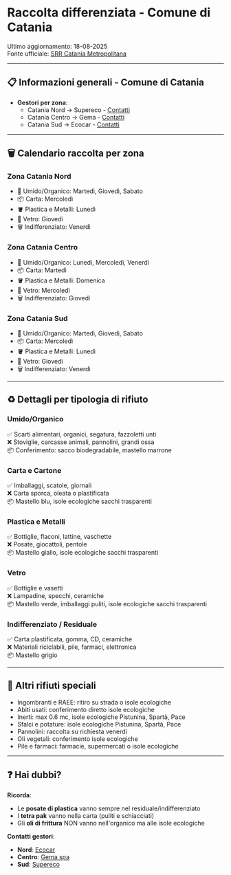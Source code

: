 # Raccolta differenziata - Comune di Catania

Ultimo aggiornamento: 18-08-2025  
Fonte ufficiale: [SRR Catania Metropolitana](https://www.srrcataniametropolitana.it/differenziamocatania/)  

---

## 📋 Informazioni generali - Comune di Catania

- **Gestori per zona**:
    - Catania Nord → Supereco - [Contatti](https://www.superecosrl.com/public/comune-di-catania#centro-raccolta-rifiuti)
    - Catania Centro → Gema - [Contatti](https://www.gema-spa.com/contatti/)  
    - Catania Sud →  Ecocar - [Contatti](https://www.ecocarprovinciactnord.it/contatti/)

---

## 🗑️ Calendario raccolta per zona

### Zona Catania Nord
- 🍕 Umido/Organico: Martedì, Giovedì, Sabato  
- 📦 Carta: Mercoledì  
- 🪣 Plastica e Metalli: Lunedì  
- 🫙 Vetro: Giovedì  
- 🗑️ Indifferenziato: Venerdì  

### Zona Catania Centro
- 🍕 Umido/Organico: Lunedì, Mercoledì, Venerdì  
- 📦 Carta: Martedì  
- 🪣 Plastica e Metalli: Domenica  
- 🫙 Vetro: Mercoledì  
- 🗑️ Indifferenziato: Giovedì   

### Zona Catania Sud
- 🍕 Umido/Organico: Martedì, Giovedì, Sabato  
- 📦 Carta: Mercoledì  
- 🪣 Plastica e Metalli: Lunedì  
- 🫙 Vetro: Giovedì  
- 🗑️ Indifferenziato: Venerdì 

---

## ♻️ Dettagli per tipologia di rifiuto
### Umido/Organico
✅ Scarti alimentari, organici, segatura, fazzoletti unti  
❌ Stoviglie, carcasse animali, pannolini, grandi ossa  
📦 Conferimento: sacco biodegradabile, mastello marrone

### Carta e Cartone
✅ Imballaggi, scatole, giornali  
❌ Carta sporca, oleata o plastificata  
📦 Mastello blu, isole ecologiche sacchi trasparenti

### Plastica e Metalli
✅ Bottiglie, flaconi, lattine, vaschette  
❌ Posate, giocattoli, pentole  
📦 Mastello giallo, isole ecologiche sacchi trasparenti

### Vetro
✅ Bottiglie e vasetti  
❌ Lampadine, specchi, ceramiche  
📦 Mastello verde, imballaggi puliti, isole ecologiche sacchi trasparenti

### Indifferenziato / Residuale
✅ Carta plastificata, gomma, CD, ceramiche  
❌ Materiali riciclabili, pile, farmaci, elettronica  
📦 Mastello grigio

---

## 🚮 Altri rifiuti speciali
- Ingombranti e RAEE: ritiro su strada o isole ecologiche  
- Abiti usati: conferimento diretto isole ecologiche  
- Inerti: max 0.6 mc, isole ecologiche Pistunina, Spartà, Pace  
- Sfalci e potature: isole ecologiche Pistunina, Spartà, Pace  
- Pannolini: raccolta su richiesta venerdì  
- Oli vegetali: conferimento isole ecologiche  
- Pile e farmaci: farmacie, supermercati o isole ecologiche
---

## ❓ Hai dubbi?

**Ricorda**: 
- Le **posate di plastica** vanno sempre nel residuale/indifferenziato
- I **tetra pak** vanno nella carta (puliti e schiacciati)
- Gli **oli di frittura** NON vanno nell'organico ma alle isole ecologiche

**Contatti gestori**:
- **Nord**: [Ecocar](https://www.ecocarprovinciactnord.it/contatti/)
- **Centro**: [Gema spa](https://www.gema-spa.com/contatti/)  
- **Sud**: [Supereco](https://www.superecosrl.com/public/comune-di-catania#centro-raccolta-rifiuti)